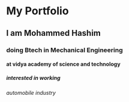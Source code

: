 # My Portfolio
## I am Mohammed Hashim
### doing Btech in Mechanical Engineering 
#### at vidya academy of science and technology
##### interested in working
###### automobile industry 
